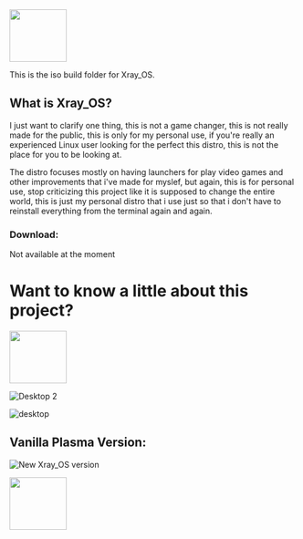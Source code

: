 <img src="https://images2.imgbox.com/79/d9/c0B6V9le_o.png" width="100" height="92">

This is the iso build folder for Xray_OS. 

## What is Xray_OS? 
I just want to clarify one thing, this is not a game changer, this is not really made for the public, this is only for my personal use, if you're really an experienced Linux user looking for the perfect this distro, this is not the place for you to be looking at.

The distro focuses mostly on having launchers for play video games and other improvements that i've made for myslef, but again, this is for personal use, stop criticizing this project like it is supposed to change the entire world, this is just my personal distro that i use just so that i don't have to reinstall everything from the terminal again and again.

### Download: 
Not available at the moment 


# Want to know a little about this project?
<img src="https://images2.imgbox.com/79/d9/c0B6V9le_o.png" width="100" height="92">

![Desktop 2](https://github.com/Xray-OS/xray_os/assets/143856402/847105ac-5e33-4e80-b2b8-ea10675a0429)

![desktop](https://github.com/Xray-OS/xray_os/assets/143856402/72893b38-3736-472d-ad1c-05c0779b0445)

## Vanilla Plasma Version:
![New Xray_OS version](https://github.com/Xray-OS/xray_os/assets/143856402/2ee22146-6d28-47bc-9e50-979683656ea9)

<img src="https://images2.imgbox.com/79/d9/c0B6V9le_o.png" width="100" height="92">

